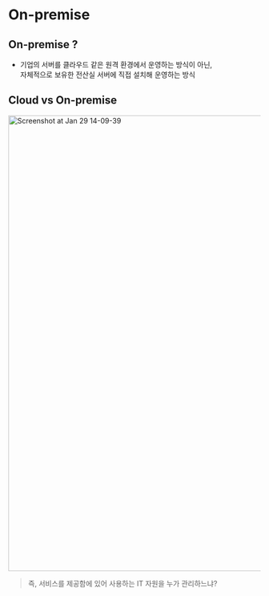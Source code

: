 # On-premise

## On-premise ?
* 기업의 서버를 클라우드 같은 원격 환경에서 운영하는 방식이 아닌, <br>
  자체적으로 보유한 전산실 서버에 직접 설치해 운영하는 방식


## Cloud vs On-premise
<img width="909" alt="Screenshot at Jan 29 14-09-39" src="https://user-images.githubusercontent.com/80312713/151648335-dbb632a2-93d9-4be9-bcb4-ce3e79108186.png">

> 즉, 서비스를 제공함에 있어 사용하는 IT 자원을 누가 관리하느냐?
